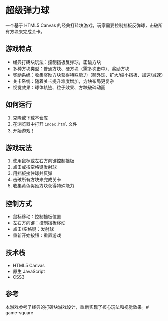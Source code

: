 # 超级弹力球

一个基于 HTML5 Canvas 的经典打砖块游戏，玩家需要控制挡板反弹球，击破所有方块来完成关卡。

## 游戏特点

- 经典打砖块玩法：控制挡板反弹球，击破方块
- 多种方块类型：普通方块、硬方块（需多次击中）、奖励方块
- 奖励系统：收集奖励方块获得特殊能力（额外球、扩大/缩小挡板、加速/减速）
- 关卡系统：随着关卡提升难度增加，方块布局更复杂
- 视觉效果：球体轨迹、粒子效果、方块破碎动画

## 如何运行

1. 克隆或下载本仓库
2. 在浏览器中打开 `index.html` 文件
3. 开始游戏！

## 游戏玩法

1. 使用鼠标或左右方向键控制挡板
2. 点击或按空格键发射球
3. 用挡板接住球并反弹
4. 击破所有方块来完成关卡
5. 收集黄色奖励方块获得特殊能力

## 控制方式

- 鼠标移动：控制挡板位置
- 左右方向键：控制挡板移动
- 点击/空格键：发射球
- 重新开始按钮：重置游戏

## 技术栈

- HTML5 Canvas
- 原生 JavaScript
- CSS3

## 参考

本游戏参考了经典的打砖块游戏设计，重新实现了核心玩法和视觉效果。# game-square
